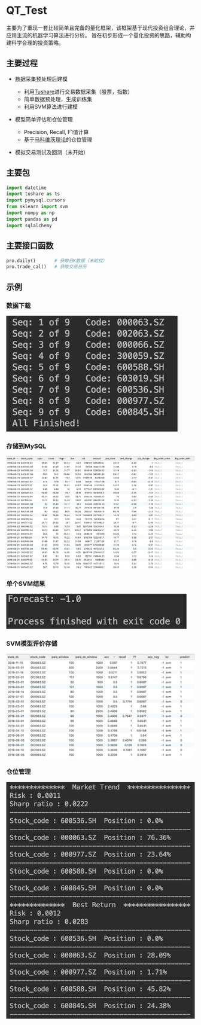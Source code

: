 # QT_Test

主要为了重现一套比较简单且完备的量化框架，该框架基于现代投资组合理论，并应用主流的机器学习算法进行分析。 旨在初步形成一个量化投资的思路，辅助构建科学合理的投资策略。

## 主要过程

- 数据采集预处理后建模
  - 利用[Tushare](https://tushare.pro/document/1?doc_id=131)进行交易数据采集（股票，指数）
  - 简单数据预处理，生成训练集
  - 利用SVM算法进行建模

- 模型简单评估和仓位管理
  - Precision, Recall, F1值计算
  -  基于[马科维茨理论](https://mp.weixin.qq.com/s/neCSaWK0c4jzWwCfDVFA6A)的仓位管理

- 模拟交易测试及回测（未开始）

## 主要包
```python
import datetime
import tushare as ts
import pymysql.cursors
from sklearn import svm
import numpy as np
import pandas as pd
import sqlalchemy
```

## 主要接口函数
```python
pro.daily()       # 获取日K数据（未赋权）
pro.trade_cal()   # 获取交易日历
```

## 示例
### 数据下载
![](./imag/Loading_Data.png)

### 存储到MySQL
![](./imag/Stock_Pool_Data.png)

### 单个SVM结果
![](./imag/SVM_ans.png)

### SVM模型评价存储
![](./imag/SVM_Model_Evaluate.png)

### 仓位管理
![](./imag/Portfolio.png)

